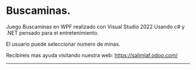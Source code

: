 # Buscaminas.

Juego Buscaminas en WPF realizado con Visual Studio 2022
Usando c# y .NET pensado para el entretenimiento.

El usuario puede seleccionar numero de minas.

Recibireis mas ayuda visitando nuestra web: https://salimlaf.odoo.com/

-------------------------------------------------------------






